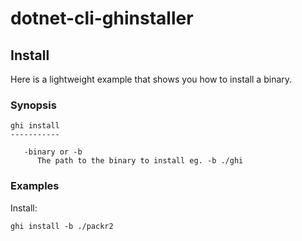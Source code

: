 # dotnet-cli-ghinstaller

## Install

Here is a lightweight example that shows you how to install a binary.

### Synopsis

```
ghi install
-----------

   -binary or -b
      The path to the binary to install eg. -b ./ghi
```

### Examples 

Install:

```
ghi install -b ./packr2
```

